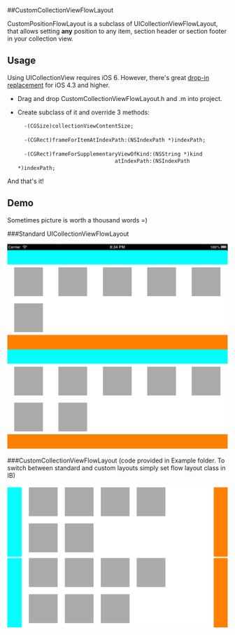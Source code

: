 ##CustomCollectionViewFlowLayout

CustomPositionFlowLayout is a subclass of UICollectionViewFlowLayout, that allows setting **any** position to any item, section header or section footer in your collection view.

## Usage

Using UICollectionView requires iOS 6. However, there's great [drop-in replacement](https://github.com/steipete/PSTCollectionView) for iOS 4.3 and higher.

* Drag and drop CustomCollectionViewFlowLayout.h and .m into project.
* Create subclass of it and override 3 methods:

    	-(CGSize)collectionViewContentSize;
    	
		-(CGRect)frameForItemAtIndexPath:(NSIndexPath *)indexPath;
		
		-(CGRect)frameForSupplementaryViewOfKind:(NSString *)kind
                            		 atIndexPath:(NSIndexPath *)indexPath;
            
And that's it!

## Demo

Sometimes picture is worth a thousand words =)

###Standard UICollectionViewFlowLayout

![image](FlowLayout.png)

###CustomCollectionViewFlowLayout 
(code provided in Example folder. To switch between standard and custom layouts simply set flow layout class in IB)


![image](ShinyLayout.png)

